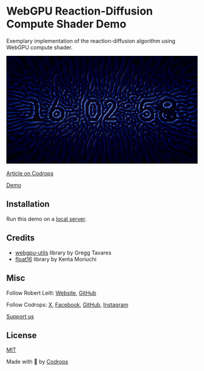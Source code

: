 # WebGPU Reaction-Diffusion Compute Shader Demo

Exemplary implementation of the reaction-diffusion algorithm using WebGPU compute shader.

![WebGPU reaction-diffusion demo screenshot](https://github.com/robert-leitl/webgpu-reaction-diffusion/blob/main/cover.jpg?raw=true)

[Article on Codrops](https://tympanus.net/codrops/2024/05/01/reaction-diffusion-compute-shader-in-webgpu/)

[Demo](https://tympanus.net/Tutorials/WebGPUReactionDiffusion/)

## Installation

Run this demo on a [local server](https://developer.mozilla.org/en-US/docs/Learn/Common_questions/Tools_and_setup/set_up_a_local_testing_server).

## Credits

- [webgpu-utils](https://github.com/greggman/webgpu-utils) library by Gregg Tavares
- [float16](https://github.com/petamoriken/float16) library by Kenta Moriuchi

## Misc

Follow Robert Leitl: [Website](https://robert.leitl.dev/), [GitHub](https://github.com/robert-leitl) 

Follow Codrops: [X](http://www.X.com/codrops), [Facebook](http://www.facebook.com/codrops), [GitHub](https://github.com/codrops), [Instagram](https://www.instagram.com/codropsss/)

[Support us](https://www.buymeacoffee.com/codrops)

## License
[MIT](LICENSE)

Made with :blue_heart:  by [Codrops](http://www.codrops.com)





